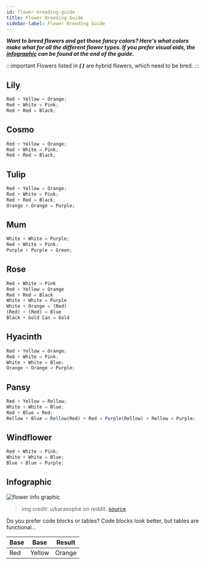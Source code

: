 ```yaml
---
id: flower-breeding-guide
title: Flower Breeding Guide
sidebar-label: Flower Breeding Guide
---
```


**_Want to breed flowers and get those fancy colors? Here's what colors make what for all the different flower types. If you prefer visual aids, the [infographic](#infographic) can be found at the end of the guide._**

:::important
Flowers listed in **_( )_** are hybrid flowers, which need to be bred.
:::

## Lily

```js
Red + Yellow = Orange;
Red + White = Pink;
Red + Red = Black;
```

## Cosmo

```js
Red + Yellow = Orange;
Red + White = Pink;
Red + Red = Black;
```

## Tulip

```js
Red + Yellow = Orange;
Red + White = Pink;
Red + Red = Black;
Orange + Orange = Purple;
```

## Mum

```js
White + White = Purple;
Red + White = Pink;
Purple + Purple = Green;
```

## Rose

```js
Red + White = Pink
Red + Yellow = Orange
Red + Red = Black
White + White = Purple
White + Orange = (Red)
(Red) + (Red) = Blue
Black + Gold Can = Gold
```

## Hyacinth

```js
Red + Yellow = Orange;
Red + White = Pink;
White + White = Blue;
Orange + Orange = Purple;
```

## Pansy

```js
Red + Yellow = Rellow;
White + White = Blue;
Red + Blue = Red;
Rellow + Blue = Rellow(Red) + Red = Purple(Rellow) + Rellow = Purple;
```

## Windflower

```js
Red + White = Pink;
White + White = Blue;
Blue + Blue = Purple;
```

## Infographic

![flower info graphic](https://i.imgur.com/ZUheKz3.jpg)

> img credit: u/karasophe on reddit. <a href="https://www.reddit.com/r/AnimalCrossing/comments/fu5s1a/a_guide_for_creating_hybrid_flowers_in_animal/" target="_blank">source</a>

Do you prefer code blocks or tables? Code blocks look better, but tables are functional...

| Base | Base   | Result |
| ---- | ------ | ------ |
| Red  | Yellow | Orange |
